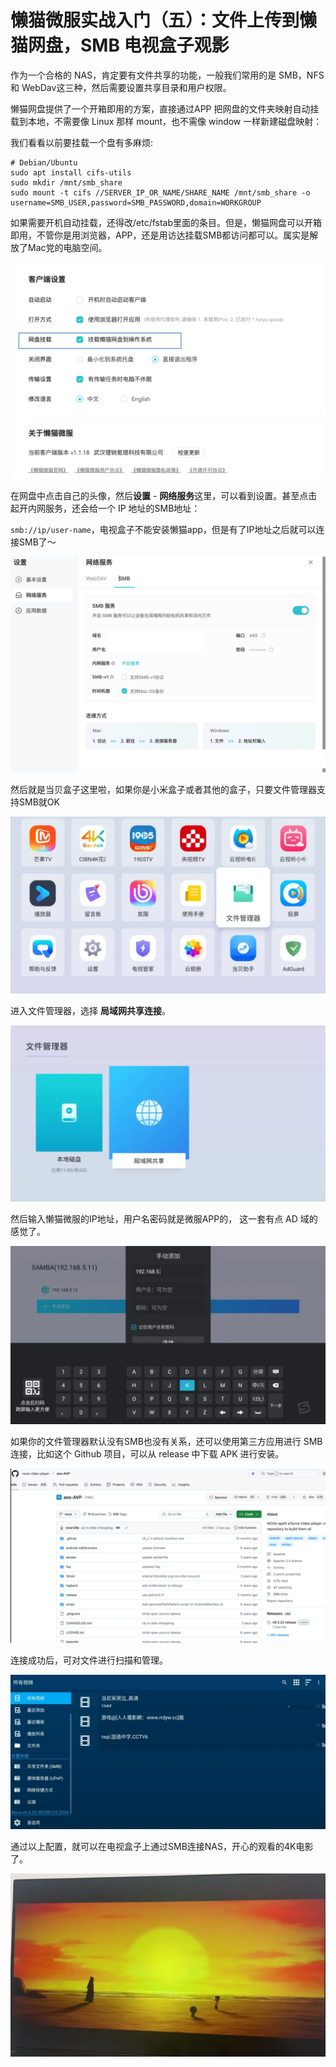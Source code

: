 # 懒猫微服实战入门（五）：文件上传到懒猫网盘，SMB 电视盒子观影



作为一个合格的 NAS，肯定要有文件共享的功能，一般我们常用的是 SMB，NFS 和 WebDav这三种，然后需要设置共享目录和用户权限。

懒猫网盘提供了一个开箱即用的方案，直接通过APP 把网盘的文件夹映射自动挂载到本地，不需要像 Linux 那样 mount，也不需像 window 一样新建磁盘映射：



我们看看以前要挂载一个盘有多麻烦:

```
# Debian/Ubuntu
sudo apt install cifs-utils
sudo mkdir /mnt/smb_share
sudo mount -t cifs //SERVER_IP_OR_NAME/SHARE_NAME /mnt/smb_share -o username=SMB_USER,password=SMB_PASSWORD,domain=WORKGROUP

```

如果需要开机自动挂载，还得改/etc/fstab里面的条目。但是，懒猫网盘可以开箱即用，不管你是用浏览器，APP，还是用访达挂载SMB都访问都可以。属实是解放了Mac党的电脑空间。

![image-20250514104946937](https://raw.githubusercontent.com/cloudsmithy/picgo-imh/master/image-20250514104946937.png)



在网盘中点击自己的头像，然后**设置** - **网络服务**这里，可以看到设置。甚至点击起开内网服务，还会给一个 IP 地址的SMB地址：

`smb://ip/user-name`，电视盒子不能安装懒猫app，但是有了IP地址之后就可以连接SMB了～



![](https://raw.githubusercontent.com/cloudsmithy/picgo-imh/master/image-20250514105241675.png)

然后就是当贝盒子这里啦，如果你是小米盒子或者其他的盒子，只要文件管理器支持SMB就OK



![image-20250514113806260](https://raw.githubusercontent.com/cloudsmithy/picgo-imh/master/image-20250514113806260.png)



进入文件管理器，选择 **局域网共享连接**。



![image-20250514113737029](https://raw.githubusercontent.com/cloudsmithy/picgo-imh/master/image-20250514113737029.png)



然后输入懒猫微服的IP地址，用户名密码就是微服APP的， 这一套有点 AD 域的感觉了。

![image-20250514113708677](https://raw.githubusercontent.com/cloudsmithy/picgo-imh/master/image-20250514113708677.png)



如果你的文件管理器默认没有SMB也没有关系，还可以使用第三方应用进行 SMB 连接，比如这个 Github 项目，可以从 release 中下载 APK 进行安装。



![image-20250514113634937](https://raw.githubusercontent.com/cloudsmithy/picgo-imh/master/image-20250514113634937.png)

连接成功后，可对文件进行扫描和管理。



![图片](https://raw.githubusercontent.com/cloudsmithy/picgo-imh/master/image-20250514113612422.png)

通过以上配置，就可以在电视盒子上通过SMB连接NAS，开心的观看的4K电影了。



![image-20250514113307833](https://raw.githubusercontent.com/cloudsmithy/picgo-imh/master/image-20250514113307833.png)